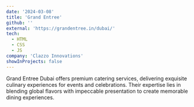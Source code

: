 ```yaml
---
date: '2024-03-08'
title: 'Grand Entree'
github: ''
external: 'https://grandentree.in/dubai/'
tech:
  - HTML
  - CSS
  - JS
company: 'Clazzo Innovations'
showInProjects: false
---
```


Grand Entree Dubai offers premium catering services, delivering exquisite culinary experiences for events and celebrations. Their expertise lies in blending global flavors with impeccable presentation to create memorable dining experiences.
